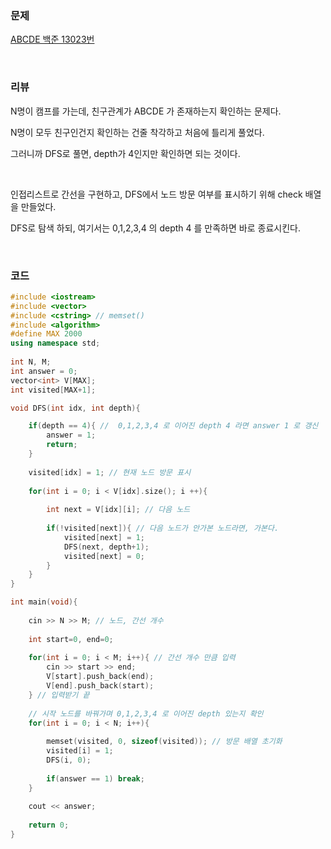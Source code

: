 ### 문제

[ABCDE 백준 13023번](https://www.acmicpc.net/problem/13023)

</br>

### 리뷰

N명이 캠프를 가는데, 친구관계가 ABCDE 가 존재하는지 확인하는 문제다. 

N명이 모두 친구인건지 확인하는 건줄 착각하고 처음에 틀리게 풀었다. 

그러니까 DFS로 풀면, depth가 4인지만 확인하면 되는 것이다. 

</br>

인접리스트로 간선을 구현하고, DFS에서 노드 방문 여부를 표시하기 위해 check 배열을 만들었다. 

DFS로 탐색 하되, 여기서는 0,1,2,3,4 의 depth 4 를 만족하면 바로 종료시킨다. 

</br>

### 코드

```c++
#include <iostream> 
#include <vector>
#include <cstring> // memset()
#include <algorithm>
#define MAX 2000
using namespace std;
 
int N, M;
int answer = 0;
vector<int> V[MAX];
int visited[MAX+1];

void DFS(int idx, int depth){

	if(depth == 4){ //  0,1,2,3,4 로 이어진 depth 4 라면 answer 1 로 갱신 
		answer = 1;
		return;
	}
	
	visited[idx] = 1; // 현재 노드 방문 표시 
	
	for(int i = 0; i < V[idx].size(); i ++){
	
		int next = V[idx][i]; // 다음 노드 
		
		if(!visited[next]){ // 다음 노드가 안가본 노드라면, 가본다. 
			visited[next] = 1;
			DFS(next, depth+1);
			visited[next] = 0;
		}
	}
}

int main(void){
 
	cin >> N >> M; // 노드, 간선 개수  
 
 	int start=0, end=0;
 	
 	for(int i = 0; i < M; i++){ // 간선 개수 만큼 입력
		cin >> start >> end;
		V[start].push_back(end);
		V[end].push_back(start); 
	} // 입력받기 끝  
	
	// 시작 노드를 바꿔가며 0,1,2,3,4 로 이어진 depth 있는지 확인  
	for(int i = 0; i < N; i++){
		
		memset(visited, 0, sizeof(visited)); // 방문 배열 초기화  
		visited[i] = 1;
		DFS(i, 0); 
		
		if(answer == 1) break; 
	}
	
 	cout << answer;
 	
	return 0;	
}
```

